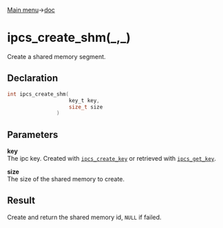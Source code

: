 [Main menu](../../Readme.md)->[doc](../ipcs-doc.md)

# ipcs_create_shm(\_,\_)

Create a shared memory segment.

## **Declaration**

```C
int ipcs_create_shm(
                    key_t key,
                    size_t size
                )
```

## **Parameters**
**key**  
The ipc key. Created with [`ipcs_create_key`](ipcs_create_key.md) or retrieved with [`ipcs_get_key`](ipcs_get_key.md).

**size**  
The size of the shared memory to create.

## **Result**
Create and return the shared memory id, `NULL` if failed.
